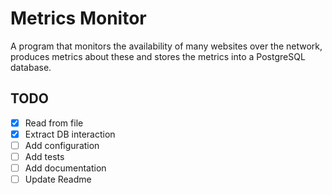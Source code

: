 # Metrics Monitor

A program that monitors the availability of many websites over the network, produces metrics about these and stores 
the metrics into a PostgreSQL database.

## TODO
- [x] Read from file
- [x] Extract DB interaction
- [ ] Add configuration
- [ ] Add tests
- [ ] Add documentation
- [ ] Update Readme